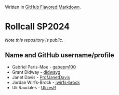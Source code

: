 Written in [GitHub Flavored Markdown](https://help.github.com/articles/github-flavored-markdown).

Rollcall SP2024
===============

_Note this repository is public._

Name and GitHub username/profile
--------------------------------
* Gabriel Paris-Moe - [gabepm100](https://github.com/gabepm100)
* Grant Didway  - [didwayg](https://github.com/didwayg)
* Janet Davis - [ProfJanetDavis](https://github.com/ProfJanetDavis)
* Jordan Wirfs-Brock - [jwirfs-brock](https://github.com/jwirfs-brock)
* Uli Raudales - [UlizesR](https://github.com/UlizesR)